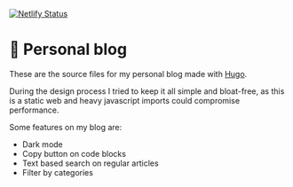 
[![Netlify Status](https://api.netlify.com/api/v1/badges/fc586c02-2fc6-4665-b4a1-2811f5e2b272/deploy-status)](https://app.netlify.com/sites/lewin/deploys)

# 📝 Personal blog

These are the source files for my personal blog made with [Hugo](https://github.com/gohugoio/hugo).

During the design process I tried to keep it all simple and bloat-free, as this is a static web and heavy javascript imports could compromise performance.

Some features on my blog are:

 - Dark mode
 - Copy button on code blocks
 - Text based search on regular articles
 - Filter by categories